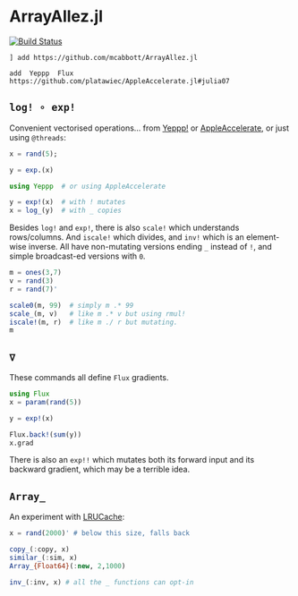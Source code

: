# ArrayAllez.jl

[![Build Status](https://travis-ci.org/mcabbott/ArrayAllez.jl.svg?branch=master)](https://travis-ci.org/mcabbott/ArrayAllez.jl)

```
] add https://github.com/mcabbott/ArrayAllez.jl

add  Yeppp  Flux  https://github.com/platawiec/AppleAccelerate.jl#julia07
```

## `log! ∘ exp!`

Convenient vectorised operations... from [Yeppp!](https://github.com/JuliaMath/Yeppp.jl) or [AppleAccelerate](https://github.com/JuliaMath/AppleAccelerate.jl), or just using `@threads`: 

```julia
x = rand(5);

y = exp.(x)

using Yeppp  # or using AppleAccelerate

y = exp!(x)  # with ! mutates
x = log_(y)  # with _ copies
```

Besides `log!` and `exp!`, there is also `scale!` which understands rows/columns. 
And `iscale!` which divides, and `inv!` which is an element-wise inverse.
All have non-mutating versions ending `_` instead of `!`, and simple broadcast-ed versions with `0`.

```julia
m = ones(3,7)
v = rand(3)
r = rand(7)'

scale0(m, 99)  # simply m .* 99
scale_(m, v)   # like m .* v but using rmul!
iscale!(m, r)  # like m ./ r but mutating.
m
```

## `∇`

These commands all define `Flux` gradients.

```julia
using Flux
x = param(rand(5))

y = exp!(x)

Flux.back!(sum(y))
x.grad
```
There is also an `exp!!` which mutates both its forward input and its backward gradient, which may be a terrible idea.

## `Array_`

An experiment with [LRUCache](https://github.com/JuliaCollections/LRUCache.jl):

```julia
x = rand(2000)' # below this size, falls back

copy_(:copy, x)
similar_(:sim, x)
Array_{Float64}(:new, 2,1000)

inv_(:inv, x) # all the _ functions can opt-in
```
